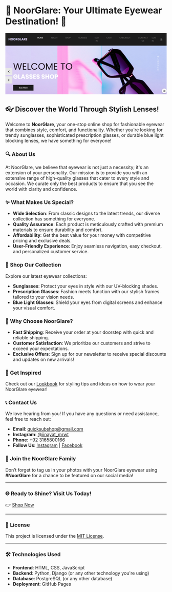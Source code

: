# 🌟 NoorGlare: Your Ultimate Eyewear Destination! 🌟

![Welcome to NoorGlare](https://github.com/inayatrahimdev/NoorGlare/blob/main/Screenshot%202024-10-17%20215526.png)

## 👓 Discover the World Through Stylish Lenses!

Welcome to **NoorGlare**, your one-stop online shop for fashionable eyewear that combines style, comfort, and functionality. Whether you're looking for trendy sunglasses, sophisticated prescription glasses, or durable blue light blocking lenses, we have something for everyone!

### 🔍 About Us

At NoorGlare, we believe that eyewear is not just a necessity; it's an extension of your personality. Our mission is to provide you with an extensive range of high-quality glasses that cater to every style and occasion. We curate only the best products to ensure that you see the world with clarity and confidence.

### ✨ What Makes Us Special?

- **Wide Selection**: From classic designs to the latest trends, our diverse collection has something for everyone.
- **Quality Assurance**: Each product is meticulously crafted with premium materials to ensure durability and comfort.
- **Affordability**: Get the best value for your money with competitive pricing and exclusive deals.
- **User-Friendly Experience**: Enjoy seamless navigation, easy checkout, and personalized customer service.

### 🛒 Shop Our Collection

Explore our latest eyewear collections:

- **Sunglasses**: Protect your eyes in style with our UV-blocking shades.
- **Prescription Glasses**: Fashion meets function with our stylish frames tailored to your vision needs.
- **Blue Light Glasses**: Shield your eyes from digital screens and enhance your visual comfort.

### 🚀 Why Choose NoorGlare?

- **Fast Shipping**: Receive your order at your doorstep with quick and reliable shipping.
- **Customer Satisfaction**: We prioritize our customers and strive to exceed your expectations.
- **Exclusive Offers**: Sign up for our newsletter to receive special discounts and updates on new arrivals!

### 🌈 Get Inspired

Check out our [Lookbook](https://noorglare.shop/lookbook) for styling tips and ideas on how to wear your NoorGlare eyewear!

### 📞 Contact Us

We love hearing from you! If you have any questions or need assistance, feel free to reach out:

- **Email**: [quicksubshop@gmail.com](mailto:quicksubshop@gmail.com)
- **Instagram**: [@iinayat_mrwt](https://instagram.com/iinayat_mrwt)
- **Phone**: +92 3165800166
- **Follow Us**: [Instagram](https://instagram.com/noorglare) | [Facebook](https://facebook.com/noorglare)

### 🌟 Join the NoorGlare Family

Don’t forget to tag us in your photos with your NoorGlare eyewear using **#NoorGlare** for a chance to be featured on our social media!

---

### 🌐 Ready to Shine? Visit Us Today!

👉 [Shop Now](https://noorglare.shop)

---

### 🔖 License

This project is licensed under the [MIT License](LICENSE).

---

### 🛠️ Technologies Used

- **Frontend**: HTML, CSS, JavaScript
- **Backend**: Python, Django (or any other technology you're using)
- **Database**: PostgreSQL (or any other database)
- **Deployment**: GitHub Pages

